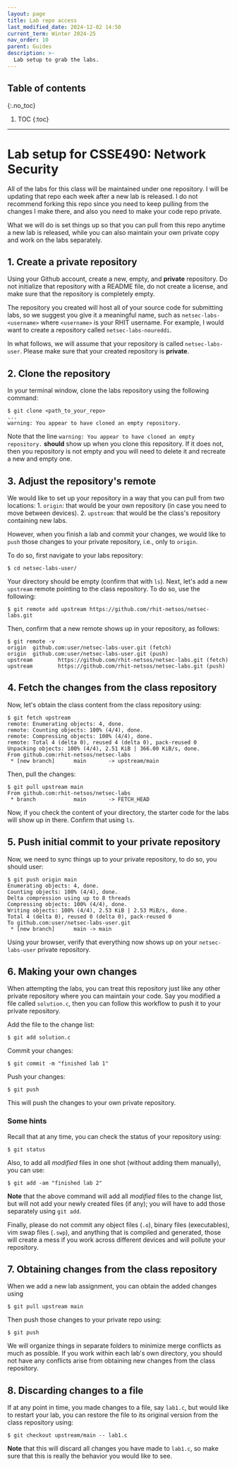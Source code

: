 ```yaml
---
layout: page
title: Lab repo access
last_modified_date: 2024-12-02 14:50
current_term: Winter 2024-25
nav_order: 10
parent: Guides
description: >-
  Lab setup to grab the labs.
---
```


## Table of contents
{:.no_toc}

1. TOC
{:toc}

---

# Lab setup for CSSE490: Network Security

All of the labs for this class will be maintained under one repository. I will
be updating that repo each week after a new lab is released. I do not recommend
forking this repo since you need to keep pulling from the changes I make there,
and also you need to make your code repo private.

What we will do is set things up so that you can pull from this repo anytime a
new lab is released, while you can also maintain your own private copy and work
on the labs separately.

## 1. Create a __private__ repository

Using your Github account, create a new, empty, and __private__ repository. Do
not initialize that repository with a README file, do not create a license, and
make sure that the repository is completely empty.

The repository you created will host all of your source code for submitting
labs, so we suggest you give it a meaningful name, such as
`netsec-labs-<username>` where `<username>` is your RHIT username. For example,
I would want to create a repository called `netsec-labs-noureddi`.

In what follows, we will assume that your repository is called
`netsec-labs-user`.  Please make sure that your created repository is
__private__.

## 2. Clone the repository

In your terminal window, clone the labs repository using the following command:

  ```shell
  $ git clone <path_to_your_repo>
  ...
  warning: You appear to have cloned an empty repository.
  ```

Note that the line `warning: You appear to have cloned an empty repository.`
**should** show up when you clone this repository. If it does not, then you
repository is not empty and you will need to delete it and recreate a new and
empty one.

## 3. Adjust the repository's remote

We would like to set up your repository in a way that you can pull from two
locations:
    1. `origin`: that would be your own repository (in case you need to move
       between devices).
    2. `upstream`: that would be the class's repository containing new labs.

However, when you finish a lab and commit your changes, we would like to `push`
those changes to your private repository, i.e., only to `origin`.

To do so, first navigate to your labs repository:

  ```shell
  $ cd netsec-labs-user/
  ```

Your directory should be empty (confirm that with `ls`). Next, let's add a new
`upstream` remote pointing to the class repository. To do so, use the following:

  ```shell
  $ git remote add upstream https://github.com/rhit-netsos/netsec-labs.git
  ```

Then, confirm that a new remote shows up in your repository, as follows:

  ```shell
  $ git remote -v
  origin  github.com:user/netsec-labs-user.git (fetch)
  origin  github.com:user/netsec-labs-user.git (push)
  upstream        https://github.com/rhit-netsos/netsec-labs.git (fetch)
  upstream        https://github.com/rhit-netsos/netsec-labs.git (push)
  ```

## 4. Fetch the changes from the class repository

Now, let's obtain the class content from the class repository using:

  ```shell
  $ git fetch upstream
  remote: Enumerating objects: 4, done.
  remote: Counting objects: 100% (4/4), done.
  remote: Compressing objects: 100% (4/4), done.
  remote: Total 4 (delta 0), reused 4 (delta 0), pack-reused 0
  Unpacking objects: 100% (4/4), 2.51 KiB | 366.00 KiB/s, done.
  From github.com:rhit-netsos/netsec-labs
   * [new branch]      main       -> upstream/main
  ```

Then, pull the changes:

  ```shell
  $ git pull upstream main
  From github.com:rhit-netsos/netsec-labs
   * branch            main       -> FETCH_HEAD
  ```

Now, if you check the content of your directory, the starter code for the labs
will show up in there. Confirm that using `ls`.

## 5. Push initial commit to your private repository

Now, we need to sync things up to your private repository, to do so, you should
user:

  ```shell
  $ git push origin main
  Enumerating objects: 4, done.
  Counting objects: 100% (4/4), done.
  Delta compression using up to 8 threads
  Compressing objects: 100% (4/4), done.
  Writing objects: 100% (4/4), 2.53 KiB | 2.53 MiB/s, done.
  Total 4 (delta 0), reused 0 (delta 0), pack-reused 0
  To github.com:user/netsec-labs-user.git
   * [new branch]      main -> main
  ```

Using your browser, verify that everything now shows up on your
`netsec-labs-user` private repository.

## 6. Making your own changes

When attempting the labs, you can treat this repository just like any other
private repository where you can maintain your code. Say you modified a file
called `solution.c`, then you can follow this workflow to push it to your
private repository.

Add the file to the change list:

  ```shell
  $ git add solution.c
  ```

Commit your changes:

  ```shell
  $ git commit -m "finished lab 1"
  ```

Push your changes:

  ```shell
  $ git push
  ```

This will push the changes to your own private repository.

### Some hints

Recall that at any time, you can check the status of your repository using:

  ```shell
  $ git status
  ```

Also, to add all _modified_ files in one shot (without adding them manually),
you can use:

  ```shell
  $ git add -am "finished lab 2"
  ```

__Note__ that the above command will add all _modified_ files to the change
list, but will not add your newly created files (if any); you will have to add
those separately using `git add`.

Finally, please do not commit any object files (`.o`), binary files
(executables), vim swap files (`.swp`), and anything that is compiled and
generated, those will create a mess if you work across different devices and
will pollute your repository.

## 7. Obtaining changes from the class repository

When we add a new lab assignment, you can obtain the added changes using

  ```shell
  $ git pull upstream main
  ```

Then push those changes to your private repo using:

  ```shell
  $ git push
  ```

We will organize things in separate folders to minimize merge conflicts as much
as possible. If you work within each lab's own directory, you should not have
any conflicts arise from obtaining new changes from the class repository.

## 8. Discarding changes to a file

If at any point in time, you made changes to a file, say `lab1.c`, but would
like to restart your lab, you can restore the file to its original version from
the class repository using:

  ```shell
  $ git checkout upstream/main -- lab1.c
  ```

__Note__ that this will discard all changes you have made to `lab1.c`, so make
sure that this is really the behavior you would like to see.



